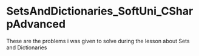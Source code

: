 # SetsAndDictionaries_SoftUni_CSharpAdvanced
These are the problems i was given to solve during the lesson about Sets and Dictionaries
